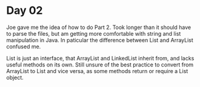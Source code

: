 # Day 02

Joe gave me the idea of how to do Part 2. Took longer than it should have to parse the files, but am getting more comfortable with string and list manipulation in Java. In paticular the difference between List and ArrayList confused me.

List is just an interface, that ArrayList and LinkedList inherit from, and lacks useful methods on its own. Still unsure of the best practice to convert from ArrayList to List and vice versa, as some methods return or require a List object.


